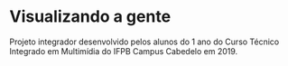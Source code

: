 Visualizando a gente
=============

Projeto integrador desenvolvido pelos alunos do 1 ano do Curso Técnico Integrado em Multimídia do IFPB Campus Cabedelo em 2019.